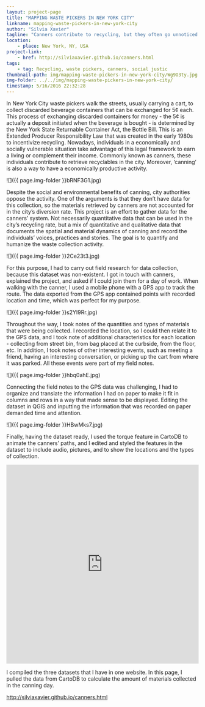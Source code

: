 ```yaml
---
layout: project-page
title: "MAPPING WASTE PICKERS IN NEW YORK CITY"
linkname: mapping-waste-pickers-in-new-york-city
author: "Silvia Xavier"
tagline: "Canners contribute to recycling, but they often go unnoticed and unheard. Here we map their collection routes, their practices and stories."
location:
    - place: New York, NY, USA
project-link:
    - href: http://silviaxavier.github.io/canners.html
tags:
    - tag: Recycling, waste pickers, canners, social justic
thumbnail-path: img/mapping-waste-pickers-in-new-york-city/Wg9O3ty.jpg
img-folder: ../../img/mapping-waste-pickers-in-new-york-city/
timestamp: 5/16/2016 22:32:28
---
```

In New York City waste pickers walk the streets, usually carrying a cart, to collect discarded beverage containers that can be exchanged for 5¢ each. This process of exchanging discarded containers for money - the 5¢ is actually a deposit initiated when the beverage is bought - is determined by the New York State Returnable Container Act, the Bottle Bill. This is an Extended Producer Responsibility Law that was created in the early 1980s to incentivize recycling. Nowadays, individuals in a economically and socially vulnerable situation take advantage of this legal framework to earn a living or complement their income. Commonly known as canners, these individuals contribute to retrieve recyclables in the city. Moreover, ‘canning’ is also a way to have a economically productive activity.

![]({{ page.img-folder }}bRNF3G1.jpg)

Despite the social and environmental benefits of canning, city authorities oppose the activity. One of the arguments is that they don’t have data for this collection, so the materials retrieved by canners are not accounted for in the city’s diversion rate. This project is an effort to gather data for the canners’ system. Not necessarily quantitative data that can be used in the city’s recycling rate, but a mix of quantitative and qualitative data that documents the spatial and material dynamics of canning and record the individuals’ voices, practices and stories. The goal is to quantify and humanize the waste collection activity. 

![]({{ page.img-folder }}2Ce23t3.jpg) 

For this purpose, I had to carry out field research for data collection, because this dataset was non-existent. I got in touch with canners, explained the project, and asked if I could join them for a day of work. When walking with the canner, I used a mobile phone with a GPS app to track the route. The data exported from the GPS app contained points with recorded location and time, which was perfect for my purpose.  

![]({{ page.img-folder }}s2YI9Rr.jpg)

Throughout the way, I took notes of the quantities and types of materials that were being collected. I recorded the location, so I could then relate it to the GPS data, and I took note of additional characteristics for each location - collecting from street bin, from bag placed at the curbside, from the floor, etc. In addition, I took notes of other interesting events, such as meeting a friend, having an interesting conversation, or picking up the cart from where it was parked. All these events were part of my field notes. 

![]({{ page.img-folder }}hbq0ahE.jpg)

Connecting the field notes to the GPS data was challenging, I had to organize and translate the information I had on paper to make it fit in columns and rows in a way that made sense to be displayed. Editing the dataset in QGIS and inputting the information that was recorded on paper demanded time and attention.

![]({{ page.img-folder }}HBwMks7.jpg)

Finally, having the dataset ready, I used the torque feature in CartoDB to animate the canners’ paths, and I edited and styled the features in the dataset to include audio, pictures, and to show the locations and the types of collection. 

<iframe width="100%" height="520" frameborder="0" src="https://xavis637.cartodb.com/viz/5a346274-e4ab-11e5-9257-0e787de82d45/embed_map" allowfullscreen webkitallowfullscreen mozallowfullscreen oallowfullscreen msallowfullscreen></iframe>

I compiled the three datasets that I have in one website. In this page, I pulled the data from CartoDB to calculate the amount of materials collected in the canning day. 

http://silviaxavier.github.io/canners.html